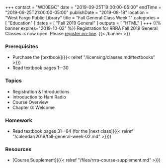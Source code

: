 +++
contact = "WD0EGC"
date = "2019-09-25T19:00:00-05:00"
endTime = "2019-09-25T21:00:00-05:00"
publishDate = "2019-08-18"
location = "West Fargo Public Library"
title = "Fall General Class Week 1"
categories = [ "Education" ]
dates = [ "Fall 2019 General" ]
outputs = [ "HTML" ]
+++
{{% banner expires="2019-10-02" %}}
Registration for RRRA Fall 2019 General Classes is now open.  Please
[register on-line](https://www.eventbrite.com/e/general-class-amateur-radio-licence-class-tickets-71153023609).
{{< /banner >}}


### Prerequisites

* Purchase the [textbook]({{< relref "/licensing/classes.md#textbooks" >}}) 
* Read textbook pages 1--30

### Topics

* Registration & Introductions
* Introduction to Ham Radio 
* Course Overview
* Chapter 0: Welcome

### Homework

* Read textbook pages 31--84 (for the [next class]({{< relref "/calendar/2019/fall-general-week-02.md" >}}))

### Resources

* [Course Supplement]({{< relref "/files/rrra-course-supplement.md" >}})
